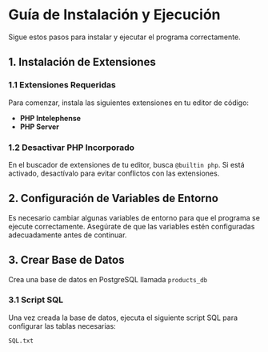 # Guía de Instalación y Ejecución

Sigue estos pasos para instalar y ejecutar el programa correctamente.

## 1. Instalación de Extensiones

### 1.1 Extensiones Requeridas
Para comenzar, instala las siguientes extensiones en tu editor de código:

- **PHP Intelephense**
- **PHP Server**

### 1.2 Desactivar PHP Incorporado
En el buscador de extensiones de tu editor, busca `@builtin php`. Si está activado, desactívalo para evitar conflictos con las extensiones.

## 2. Configuración de Variables de Entorno

Es necesario cambiar algunas variables de entorno para que el programa se ejecute correctamente. Asegúrate de que las variables estén configuradas adecuadamente antes de continuar.

## 3. Crear Base de Datos

Crea una base de datos en PostgreSQL llamada `products_db`

### 3.1 Script SQL
Una vez creada la base de datos, ejecuta el siguiente script SQL para configurar las tablas necesarias:

```sql
SQL.txt
